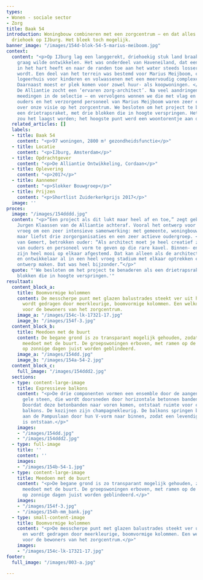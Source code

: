 ```yaml
---
types:
- Wonen - sociale sector
- Zorg
title: Baak 54
introduction: Woningbouw combineren met een zorgcentrum – en dat alles op onmogelijke
  driehoek op IJburg. Het bleek toch mogelijk.
banner_image: "/images/154d-blok-54-5-marius-meiboom.jpg"
context:
  content: "<p>Op IJburg lag een langgerekt, driehoekig stuk land braak, dat de Alliantie
    graag wilde ontwikkelen. Het was onderdeel van Haveneiland, dat een compacte bebouwing
    in het hart heeft en naar de randen toe aan het water steeds losser en ruimer
    wordt. Een deel van het terrein was bestemd voor Marius Meijboom, een woon- en
    logeerhuis voor kinderen en volwassenen met een meervoudig complexe handicap.
    Daarnaast moest er plek komen voor zowel huur- als koopwoningen. </p><p>Opdrachtgever
    De Alliantie zocht een ‘ervaren zorg-architect’. Na veel aandringen mochten we
    meedingen in de selectie – en vervolgens wonnen we die met vlag en wimpel. De
    ouders en het verzorgend personeel van Marius Meijboom waren zeer enthousiast
    over onze visie op het zorgcentrum. We besloten om het project te benaderen als
    een drietrapsraket, met drie blokken die in hoogte verspringen. Het zorgcentrum
    zou het laagst worden; het hoogste punt werd een woontorentje aan de Pampuslaan.</p>"
  related_articles: []
  labels:
  - title: Baak 54
    content: "<p>97 woningen, 2800 m² gezondheidsfunctie</p>"
  - title: Locatie
    content: "<p>IJburg, Amsterdam</p>"
  - title: Opdrachtgever
    content: "<p>De Alliantie Ontwikkeling, Cordaan</p>"
  - title: Oplevering
    content: "<p>2017</p>"
  - title: Aannemer
    content: "<p>Slokker Bouwgroep</p>"
  - title: Prijzen
    content: "<p>Shortlist Zuiderkerkprijs 2017</p>"
  image: ''
proces:
  image: "/images/154dddd.jpg"
  content: "<p>“Een project als dit lukt maar heel af en toe,” zegt gebiedsontwikkelaar
    Jurgen Klaassen van de Alliantie achteraf. Vooral het ontwerp voor Marius Meijboom
    vroeg om een zeer intensieve samenwerking: met gemeente, woningbouwvereniging,
    maar liefst drie zorgorganisaties en een zeer actieve oudergroep. </p><p>Marc
    van Gemert, betrokken ouder: “Als architect moet je heel creatief zijn om de droom
    van ouders en personeel vorm te geven op die rare kavel. Binnen- en buitenkant
    zijn heel mooi op elkaar afgestemd. Dat kan alleen als de architect, binnenhuisarchitect
    en ontwikkelaar al in een heel vroeg stadium met elkaar optrekken en samen zo’n
    ontwerp maken. Dat was heel bijzonder.”</p>"
  quote: "'We besloten om het project te benaderen als een drietrapsraket, met drie
    blokken die in hoogte verspringen.'"
resultaat:
  content_block_a:
    title: Boomvormige kolommen
    content: De messcherpe punt met glazen balustrades steekt ver uit het pand, en
      wordt gedragen door meerkleurige, boomvormige kolommen. Een welkom herkenningspunt
      voor de bewoners van het zorgcentrum.
    image_a: "/images/154c-lk-17321-17.jpg"
    image_b: "/images/154f-3.jpg"
  content_block_b:
    title: Meedoen met de buurt
    content: De begane grond is zo transparant mogelijk gehouden, zodat het complex
      meedoet met de buurt. De groepswoningen erboven, met ramen op de zuidkant, kunnen
      op zonnige dagen juist worden geblindeerd.
    image_a: "/images/154dd.jpg"
    image_b: "/images/154a-54-2.jpg"
  content_block_c:
    full_image: "/images/154ddd2.jpg"
  sections:
  - type: content-large-image
    title: Expressieve balkons
    content: "<p>De drie componenten vormen een ensemble door de aangename gevlekte
      gele steen, die wordt doorsneden door horizontale betonnen banden met een bamboe-afdruk.
      Doordat deze betonbanden naar voren komen, ontstaat ruimte voor expressieve
      balkons. De kozijnen zijn champagnekleurig. De balkons springen bij het blok
      aan de Pampuslaan door hun V-vorm naar binnen, zodat een levendig gevelbeeld
      is ontstaan.</p>"
    images:
    - "/images/154dd.jpg"
    - "/images/154ddd2.jpg"
  - type: full-image
    title: ''
    content: ''
    images:
    - "/images/154b-54-1.jpg"
  - type: content-large-image
    title: Meedoen met de buurt
    content: "<p>De begane grond is zo transparant mogelijk gehouden, zodat het complex
      meedoet met de buurt. De groepswoningen erboven, met ramen op de zuidkant, kunnen
      op zonnige dagen juist worden geblindeerd.</p>"
    images:
    - "/images/154f-3.jpg"
    - "/images/154h-mm_bank.jpg"
  - type: small-content-image
    title: Boomvormige kolommen
    content: "<p>De messcherpe punt met glazen balustrades steekt ver uit het pand,
      en wordt gedragen door meerkleurige, boomvormige kolommen. Een welkom herkenningspunt
      voor de bewoners van het zorgcentrum.</p>"
    images:
    - "/images/154c-lk-17321-17.jpg"
footer:
  full_image: "/images/003-a.jpg"

---
```

